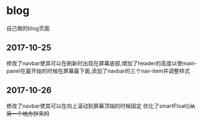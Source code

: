# blog
自己做的blog页面
## 2017-10-25
修改了navbar使其可以在刷新时出现在屏幕底部,增加了header的高度以使main-panel在最开始的时候在屏幕最下面,添加了navbar的三个nav-item并调整样式
## 2017-10-26
修改了navbar使其可以在向上滚动到屏幕顶端的时候固定
优化了smartFloat()~~从另一个地方抄来的~~
